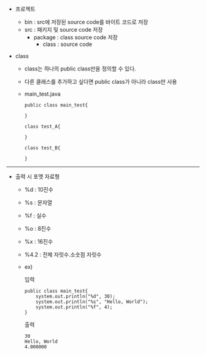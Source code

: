 - 프로젝트

  - bin : src에 저장된 source code를 바이트 코드로 저장
  - src : 패키지 및 source code 저장
    - package : class source code 저장
      - class : source code

- class

  - class는 하나의 public class만을 정의할 수 있다.

  - 다른 클래스를 추가하고 싶다면 public class가 아니라 class만 사용

  - main_test.java

    ```
    public class main_test{
    
    }
    
    class test_A{
    
    }
    
    class test_B{
    
    }
    ```

-----

- 출력 시 포멧 자료형

  - %d : 10진수

  - %s : 문자열

  - %f : 실수

  - %o : 8진수

  - %x : 16진수

  - %4.2 : 전체 자릿수.소숫점 자릿수

  - ex)

    입력

    ```
    public class main_test{
    	system.out.println("%d", 30);
    	system.out.println("%s", "Hello, World");
    	system.out.println("%f", 4);
    }
    ```

     출력

    ```
    30
    Hello, World
    4.000000
    ```

    

